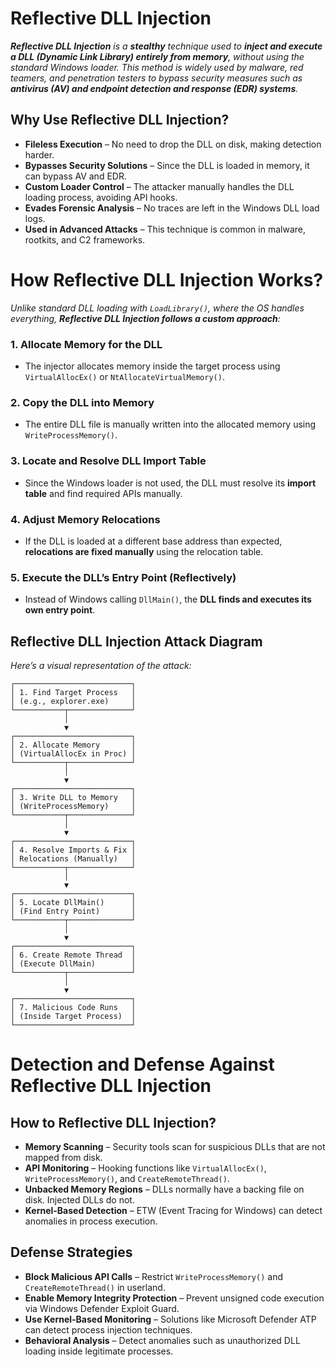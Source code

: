 # Reflective DLL Injection
***Reflective DLL Injection** is a **stealthy** technique used to **inject and execute a DLL (Dynamic Link Library) entirely from memory**, without using the standard Windows loader.
This method is widely used by malware, red teamers, and penetration testers to bypass security measures such as **antivirus (AV) and endpoint detection and response (EDR) systems**.*

## Why Use Reflective DLL Injection?

- **Fileless Execution** – No need to drop the DLL on disk, making detection harder.
- **Bypasses Security Solutions** – Since the DLL is loaded in memory, it can bypass AV and EDR.
- **Custom Loader Control** – The attacker manually handles the DLL loading process, avoiding API hooks.
- **Evades Forensic Analysis** – No traces are left in the Windows DLL load logs.
- **Used in Advanced Attacks** – This technique is common in malware, rootkits, and C2 frameworks.

# How Reflective DLL Injection Works?
*Unlike standard DLL loading with ```LoadLibrary()```, where the OS handles everything, **Reflective DLL Injection follows a custom approach**:*

### 1. Allocate Memory for the DLL
  - The injector allocates memory inside the target process using ```VirtualAllocEx()``` or ```NtAllocateVirtualMemory()```.

### 2. Copy the DLL into Memory
  - The entire DLL file is manually written into the allocated memory using ```WriteProcessMemory()```.

### 3. Locate and Resolve DLL Import Table
  - Since the Windows loader is not used, the DLL must resolve its **import table** and find required APIs manually.

### 4. Adjust Memory Relocations
  - If the DLL is loaded at a different base address than expected, **relocations are fixed manually** using the relocation table.

### 5. Execute the DLL’s Entry Point (Reflectively)
  - Instead of Windows calling ```DllMain()```, the **DLL finds and executes its own entry point**.

## Reflective DLL Injection Attack Diagram
*Here’s a visual representation of the attack:*
```
┌──────────────────────────┐
│ 1. Find Target Process   │  
│ (e.g., explorer.exe)     │  
└───────────┬──────────────┘  
            │  
            ▼  
┌──────────────────────────┐  
│ 2. Allocate Memory       │  
│ (VirtualAllocEx in Proc) │  
└───────────┬──────────────┘  
            │  
            ▼  
┌──────────────────────────┐  
│ 3. Write DLL to Memory   │  
│ (WriteProcessMemory)     │  
└───────────┬──────────────┘  
            │  
            ▼  
┌──────────────────────────┐  
│ 4. Resolve Imports & Fix │  
│ Relocations (Manually)   │  
└───────────┬──────────────┘  
            │  
            ▼  
┌──────────────────────────┐  
│ 5. Locate DllMain()      │  
│ (Find Entry Point)       │  
└───────────┬──────────────┘  
            │  
            ▼  
┌──────────────────────────┐  
│ 6. Create Remote Thread  │  
│ (Execute DllMain)        │  
└───────────┬──────────────┘  
            │  
            ▼  
┌──────────────────────────┐  
│ 7. Malicious Code Runs   │  
│ (Inside Target Process)  │  
└──────────────────────────┘  
```
# Detection and Defense Against Reflective DLL Injection
## How to Reflective DLL Injection?
- **Memory Scanning** – Security tools scan for suspicious DLLs that are not mapped from disk.
- **API Monitoring** – Hooking functions like ```VirtualAllocEx()```, ```WriteProcessMemory()```, and ```CreateRemoteThread()```.
- **Unbacked Memory Regions** – DLLs normally have a backing file on disk. Injected DLLs do not.
- **Kernel-Based Detection** – ETW (Event Tracing for Windows) can detect anomalies in process execution.

## Defense Strategies
- **Block Malicious API Calls** – Restrict ```WriteProcessMemory()``` and ```CreateRemoteThread()``` in userland.
- **Enable Memory Integrity Protection** – Prevent unsigned code execution via Windows Defender Exploit Guard.
- **Use Kernel-Based Monitoring** – Solutions like Microsoft Defender ATP can detect process injection techniques.
- **Behavioral Analysis** – Detect anomalies such as unauthorized DLL loading inside legitimate processes.
